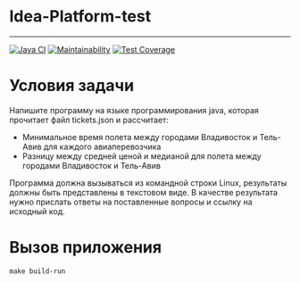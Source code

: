 # Idea-Platform-test

------

[![Java CI](https://github.com/devbulygin/Idea-Platform-test/actions/workflows/main.yaml/badge.svg)](https://github.com/devbulygin/Idea-Platform-test/actions/workflows/main.yaml)
[![Maintainability](https://api.codeclimate.com/v1/badges/2f7001e1394a05f604f7/maintainability)](https://codeclimate.com/github/devbulygin/Idea-Platform-test/maintainability)
[![Test Coverage](https://api.codeclimate.com/v1/badges/2f7001e1394a05f604f7/test_coverage)](https://codeclimate.com/github/devbulygin/Idea-Platform-test/test_coverage)

# Условия задачи

Напишите программу на языке программирования java, которая прочитает файл tickets.json и рассчитает:
- Минимальное время полета между городами Владивосток и Тель-Авив для каждого авиаперевозчика
- Разницу между средней ценой и медианой для полета между городами Владивосток и Тель-Авив

Программа должна вызываться из командной строки Linux, результаты должны быть представлены в текстовом виде.
В качестве результата нужно прислать ответы на поставленные вопросы и ссылку на исходный код.

# Вызов приложения

```
make build-run
```




